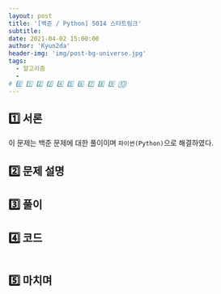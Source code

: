 ```yaml
---
layout: post
title: '[백준 / Python] 5014 스타트링크'
subtitle:
date: 2021-04-02 15:00:00
author: 'Kyun2da'
header-img: 'img/post-bg-universe.jpg'
tags:
  - 알고리즘
  -
# 0️⃣ 1️⃣ 2️⃣ 3️⃣ 4️⃣ 5️⃣ 6️⃣ 7️⃣ 8️⃣ 9️⃣ 🔟
---
```


## 1️⃣ 서론

이 문제는 백준 [](https://www.acmicpc.net/problem/) 문제에 대한 풀이이며 `파이썬(Python)`으로 해결하였다.

## 2️⃣ 문제 설명

## 3️⃣ 풀이

## 4️⃣ 코드

```python

```

## 5️⃣ 마치며
